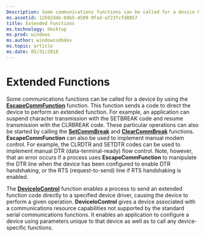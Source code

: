 ```yaml
---
Description: Some communications functions can be called for a device by using the EscapeCommFunction function.
ms.assetid: 12b92d4b-04b5-4509-9fad-af23fcfd8857
title: Extended Functions
ms.technology: desktop
ms.prod: windows
ms.author: windowssdkdev
ms.topic: article
ms.date: 05/31/2018
---
```


# Extended Functions

Some communications functions can be called for a device by using the [**EscapeCommFunction**](/windows/desktop/api/Winbase/nf-winbase-escapecommfunction) function. This function sends a code to direct the device to perform an extended function. For example, an application can suspend character transmission with the SETBREAK code and resume transmission with the CLRBREAK code. These particular operations can also be started by calling the [**SetCommBreak**](/windows/desktop/api/Winbase/nf-winbase-setcommbreak) and [**ClearCommBreak**](/windows/desktop/api/Winbase/nf-winbase-clearcommbreak) functions. **EscapeCommFunction** can also be used to implement manual modem control. For example, the CLRDTR and SETDTR codes can be used to implement manual DTR (data-terminal-ready) flow control. Note, however, that an error occurs if a process uses **EscapeCommFunction** to manipulate the DTR line when the device has been configured to enable DTR handshaking, or the RTS (request-to-send) line if RTS handshaking is enabled.

The [**DeviceIoControl**](https://msdn.microsoft.com/en-us/library/Aa363216(v=VS.85).aspx) function enables a process to send an extended function code directly to a specified device driver, causing the device to perform a given operation. **DeviceIoControl** gives a device associated with a communications resource capabilities not supported by the standard serial communications functions. It enables an application to configure a device using parameters unique to that device as well as to call any device-specific functions.

 

 




